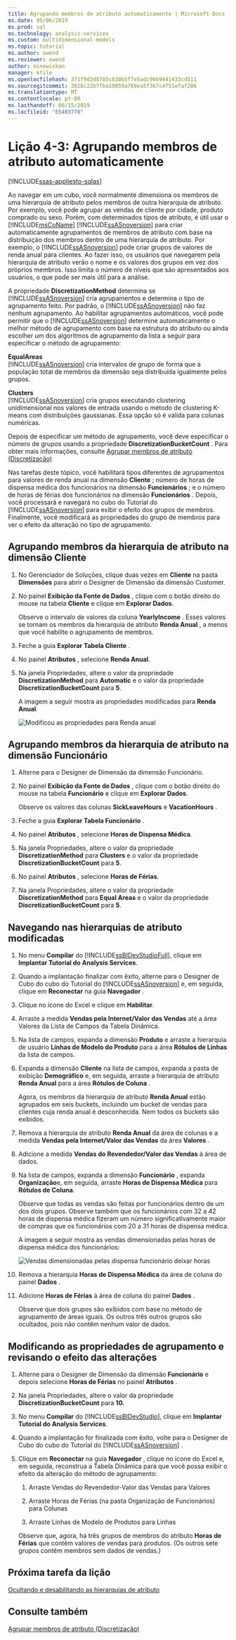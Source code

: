 ```yaml
---
title: Agrupando membros de atributo automaticamente | Microsoft Docs
ms.date: 05/06/2019
ms.prod: sql
ms.technology: analysis-services
ms.custom: multidimensional-models
ms.topic: tutorial
ms.author: owend
ms.reviewer: owend
author: minewiskan
manager: kfile
ms.openlocfilehash: 371f9d2d8785c830b5f7e5adc9669441433cd511
ms.sourcegitcommit: 3026c22b7fba19059a769ea5f367c4f51efaf286
ms.translationtype: MT
ms.contentlocale: pt-BR
ms.lasthandoff: 06/15/2019
ms.locfileid: "65403778"
---
```

# <a name="lesson-4-3---automatically-grouping-attribute-members"></a>Lição 4-3: Agrupando membros de atributo automaticamente
[!INCLUDE[ssas-appliesto-sqlas](../../includes/ssas-appliesto-sqlas.md)]

Ao navegar em um cubo, você normalmente dimensiona os membros de uma hierarquia de atributo pelos membros de outra hierarquia de atributo. Por exemplo, você pode agrupar as vendas de cliente por cidade, produto comprado ou sexo. Porém, com determinados tipos de atributo, é útil usar o [!INCLUDE[msCoName](../../includes/msconame-md.md)] [!INCLUDE[ssASnoversion](../../includes/ssasnoversion-md.md)] para criar automaticamente agrupamentos de membros de atributo com base na distribuição dos membros dentro de uma hierarquia de atributo. Por exemplo, o [!INCLUDE[ssASnoversion](../../includes/ssasnoversion-md.md)] pode criar grupos de valores de renda anual para clientes. Ao fazer isso, os usuários que navegarem pela hierarquia de atributo verão o nome e os valores dos grupos em vez dos próprios membros. Isso limita o número de níveis que são apresentados aos usuários, o que pode ser mais útil para a análise.  
  
A propriedade **DiscretizationMethod** determina se [!INCLUDE[ssASnoversion](../../includes/ssasnoversion-md.md)] cria agrupamentos e determina o tipo de agrupamento feito. Por padrão, o [!INCLUDE[ssASnoversion](../../includes/ssasnoversion-md.md)] não faz nenhum agrupamento. Ao habilitar agrupamentos automáticos, você pode permitir que o [!INCLUDE[ssASnoversion](../../includes/ssasnoversion-md.md)] determine automaticamente o melhor método de agrupamento com base na estrutura do atributo ou ainda escolher um dos algoritmos de agrupamento da lista a seguir para especificar o método de agrupamento:  
  
**EqualAreas**  
[!INCLUDE[ssASnoversion](../../includes/ssasnoversion-md.md)] cria intervalos de grupo de forma que a população total de membros da dimensão seja distribuída igualmente pelos grupos.  
  
**Clusters**  
[!INCLUDE[ssASnoversion](../../includes/ssasnoversion-md.md)] cria grupos executando clustering unidimensional nos valores de entrada usando o método de clustering K-means com distribuições gaussianas. Essa opção só é válida para colunas numéricas.  
  
Depois de especificar um método de agrupamento, você deve especificar o número de grupos usando a propriedade **DiscretizationBucketCount** . Para obter mais informações, consulte [Agrupar membros de atributo &#40;Discretização&#41;](../multidimensional-models/attribute-properties-group-attribute-members.md)  
  
Nas tarefas deste tópico, você habilitará tipos diferentes de agrupamentos para valores de renda anual na dimensão **Cliente** ; número de horas de dispensa médica dos funcionários na dimensão **Funcionários** ; e o número de horas de férias dos funcionários na dimensão **Funcionários** . Depois, você processará e navegará no cubo do Tutorial do [!INCLUDE[ssASnoversion](../../includes/ssasnoversion-md.md)] para exibir o efeito dos grupos de membros. Finalmente, você modificará as propriedades do grupo de membros para ver o efeito da alteração no tipo de agrupamento.  
  
## <a name="grouping-attribute-hierarchy-members-in-the-customer-dimension"></a>Agrupando membros da hierarquia de atributo na dimensão Cliente  
  
1.  No Gerenciador de Soluções, clique duas vezes em **Cliente** na pasta **Dimensões** para abrir o Designer de Dimensão da dimensão Customer.  
  
2.  No painel **Exibição da Fonte de Dados** , clique com o botão direito do mouse na tabela **Cliente** e clique em **Explorar Dados**.  
  
    Observe o intervalo de valores da coluna **YearlyIncome** . Esses valores se tornam os membros da hierarquia de atributo **Renda Anual** , a menos que você habilite o agrupamento de membros.  
  
3.  Feche a guia **Explorar Tabela Cliente** .  
  
4.  No painel **Atributos** , selecione **Renda Anual**.  
  
5.  Na janela Propriedades, altere o valor da propriedade **DiscretizationMethod** para **Automatic** e o valor da propriedade **DiscretizationBucketCount** para **5**.  
  
    A imagem a seguir mostra as propriedades modificadas para **Renda Anual**.  
  
    ![Modificou as propriedades para Renda anual](../media/l4-discretizationmethod-1.gif "modificou as propriedades para Renda anual")  
  
## <a name="grouping-attribute-hierarchy-members-in-the-employee-dimension"></a>Agrupando membros da hierarquia de atributo na dimensão Funcionário  
  
1.  Alterne para o Designer de Dimensão da dimensão Funcionário.  
  
2.  No painel **Exibição da Fonte de Dados** , clique com o botão direito do mouse na tabela **Funcionário** e clique em **Explorar Dados**.  
  
    Observe os valores das colunas **SickLeaveHours** e **VacationHours** .  
  
3.  Feche a guia **Explorar Tabela Funcionário** .  
  
4.  No painel **Atributos** , selecione **Horas de Dispensa Médica**.  
  
5.  Na janela Propriedades, altere o valor da propriedade **DiscretizationMethod** para **Clusters** e o valor da propriedade **DiscretizationBucketCount** para **5**.  
  
6.  No painel **Atributos** , selecione **Horas de Férias**.  
  
7.  Na janela Propriedades, altere o valor da propriedade **DiscretizationMethod** para **Equal Areas** e o valor da propriedade **DiscretizationBucketCount** para **5**.  
  
## <a name="browsing-the-modified-attribute-hierarchies"></a>Navegando nas hierarquias de atributo modificadas  
  
1.  No menu **Compilar** do [!INCLUDE[ssBIDevStudioFull](../../includes/ssbidevstudiofull-md.md)], clique em **Implantar Tutorial do Analysis Services**.  
  
2.  Quando a implantação finalizar com êxito, alterne para o Designer de Cubo do cubo do Tutorial do [!INCLUDE[ssASnoversion](../../includes/ssasnoversion-md.md)] e, em seguida, clique em **Reconectar** na guia **Navegador** .  
  
3.  Clique no ícone do Excel e clique em **Habilitar**.  
  
4.  Arraste a medida **Vendas pela Internet/Valor das Vendas** até a área Valores da Lista de Campos da Tabela Dinâmica.  
  
5.  Na lista de campos, expanda a dimensão **Produto** e arraste a hierarquia de usuário **Linhas de Modelo do Produto** para a área **Rótulos de Linhas** da lista de campos.  
  
6.  Expanda a dimensão **Cliente** na lista de campos, expanda a pasta de exibição **Demográfico** e, em seguida, arraste a hierarquia de atributo **Renda Anual** para a área **Rótulos de Coluna** .  
  
    Agora, os membros da hierarquia de atributo **Renda Anual** estão agrupados em seis buckets, incluindo um bucket de vendas para clientes cuja renda anual é desconhecida. Nem todos os buckets são exibidos.  
  
7.  Remova a hierarquia de atributo **Renda Anual** da área de colunas e a medida **Vendas pela Internet/Valor das Vendas** da área **Valores** .  
  
8.  Adicione a medida **Vendas do Revendedor/Valor das Vendas** à área de dados.  
  
9. Na lista de campos, expanda a dimensão **Funcionário** , expanda **Organização**e, em seguida, arraste **Horas de Dispensa Médica** para **Rótulos de Coluna**.  
  
    Observe que todas as vendas são feitas por funcionários dentro de um dos dois grupos. Observe também que os funcionários com 32 a 42 horas de dispensa médica fizeram um número significativamente maior de compras que os funcionários com 20 a 31 horas de dispensa médica.  
  
    A imagem a seguir mostra as vendas dimensionadas pelas horas de dispensa médica dos funcionários:  
  
    ![Vendas dimensionadas pelas dispensa funcionário deixar horas](../media/l4-discretizationmethod-2.gif "vendas dimensionadas pelas dispensa funcionário deixar horas")  
  
10. Remova a hierarquia **Horas de Dispensa Médica** da área de coluna do painel **Dados** .  
  
11. Adicione **Horas de Férias** à área de coluna do painel **Dados** .  
  
    Observe que dois grupos são exibidos com base no método de agrupamento de áreas iguais. Os outros três outros grupos são ocultados, pois não contêm nenhum valor de dados.  
  
## <a name="modifying-grouping-properties-and-reviewing-the-effect-of-the-changes"></a>Modificando as propriedades de agrupamento e revisando o efeito das alterações  
  
1.  Alterne para o Designer de Dimensão da dimensão **Funcionário** e depois selecione **Horas de Férias** no painel **Atributos** .  
  
2.  Na janela Propriedades, altere o valor da propriedade **DiscretizationBucketCount** para **10.**  
  
3.  No menu **Compilar** do [!INCLUDE[ssBIDevStudio](../../includes/ssbidevstudio-md.md)], clique em **Implantar Tutorial do Analysis Services**.  
  
4.  Quando a implantação for finalizada com êxito, volte para o Designer de Cubo do cubo do Tutorial do [!INCLUDE[ssASnoversion](../../includes/ssasnoversion-md.md)] .  
  
5.  Clique em **Reconectar** na guia **Navegador** , clique no ícone do Excel e, em seguida, reconstrua a Tabela Dinâmica para que você possa exibir o efeito da alteração do método de agrupamento:  
  
    1.  Arraste Vendas do Revendedor-Valor das Vendas para Valores  
  
    2.  Arraste Horas de Férias (na pasta Organização de Funcionários) para Colunas  
  
    3.  Arraste Linhas de Modelo de Produtos para Linhas  
  
    Observe que, agora, há três grupos de membros do atributo **Horas de Férias** que contêm valores de vendas para produtos. (Os outros sete grupos contêm membros sem dados de vendas.)  
  
## <a name="next-task-in-lesson"></a>Próxima tarefa da lição  
[Ocultando e desabilitando as hierarquias de atributo](lesson-4-4-hiding-and-disabling-attribute-hierarchies.md)  
  
## <a name="see-also"></a>Consulte também  
[Agrupar membros de atributo &#40;Discretização&#41;](../multidimensional-models/attribute-properties-group-attribute-members.md)  
  
  
  
